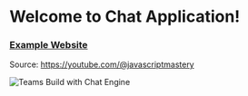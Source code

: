 # Welcome to Chat Application!

### [Example Website](https://chat-app-vkh.netlify.app/)

Source: https://youtube.com/@javascriptmastery

![Teams Build with Chat Engine](https://yt3.googleusercontent.com/wg1TITEoPfxvBGfzuqWyt3bqm_qu35ZhMswUv3feetU3xNX_6wsAXZF40OlPIgY4TmqbqCmAZ1U=s176-c-k-c0x00ffffff-no-rj)
